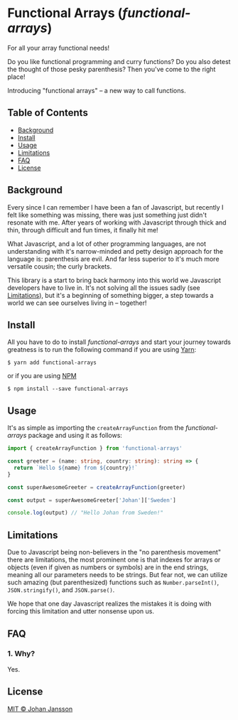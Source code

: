 # Functional Arrays (_functional-arrays_)

For all your array functional needs!

Do you like functional programming and curry functions? Do you also detest the thought of those pesky parenthesis? Then you've come to the right place!

Introducing "functional arrays" – a new way to call functions.

## Table of Contents

- [Background](#background)
- [Install](#install)
- [Usage](#usage)
- [Limitations](#limitations)
- [FAQ](#faq)
- [License](#license)

## Background

Every since I can remember I have been a fan of Javascript, but recently I felt like something was missing, there was just something just didn't resonate with me.
After years of working with Javascript through thick and thin, through difficult and fun times, it finally hit me!

What Javascript, and a lot of other programming languages, are not understanding with it's narrow-minded and petty design approach for the language is: parenthesis are evil. And far less superior to it's much more versatile cousin; the curly brackets.

This library is a start to bring back harmony into this world we Javascript developers have to live in. It's not solving all the issues sadly (see [Limitations](#limitations)), but it's a beginning of something bigger, a step towards a world we can see ourselves living in – together!

## Install

All you have to do to install _functional-arrays_ and start your journey towards greatness is to run the following command if you are using [Yarn](https://yarnpkg.com/):

```console
$ yarn add functional-arrays
```

or if you are using [NPM](https://www.npmjs.com/)

```console
$ npm install --save functional-arrays
```

## Usage

It's as simple as importing the `createArrayFunction` from the _functional-arrays_ package and using it as follows:

```typescript
import { createArrayFunction } from 'functional-arrays'

const greeter = (name: string, country: string): string => {
  return `Hello ${name} from ${country}!`
}

const superAwesomeGreeter = createArrayFunction(greeter)

const output = superAwesomeGreeter['Johan']['Sweden']

console.log(output) // "Hello Johan from Sweden!"
```

## Limitations

Due to Javascript being non-believers in the "no parenthesis movement" there are limitations, the most prominent one is that indexes for arrays or objects (even if given as numbers or symbols) are in the end strings, meaning all our parameters needs to be strings.
But fear not, we can utilize such amazing (but parenthesized) functions such as `Number.parseInt()`, `JSON.stringify()`, and `JSON.parse()`.

We hope that one day Javascript realizes the mistakes it is doing with forcing this limitation and utter nonsense upon us.

## FAQ

### 1. Why?

Yes.

## License

[MIT © Johan Jansson](../LICENSE)
